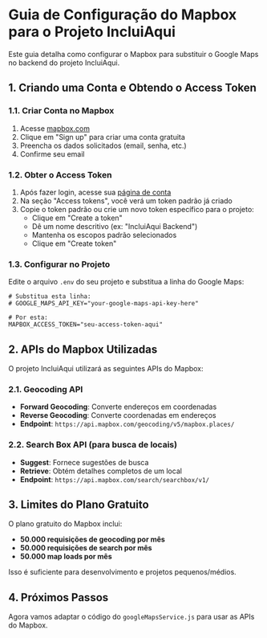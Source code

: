 # Guia de Configuração do Mapbox para o Projeto IncluiAqui

Este guia detalha como configurar o Mapbox para substituir o Google Maps no backend do projeto IncluiAqui.

## 1. Criando uma Conta e Obtendo o Access Token

### 1.1. Criar Conta no Mapbox

1. Acesse [mapbox.com](https://www.mapbox.com/)
2. Clique em "Sign up" para criar uma conta gratuita
3. Preencha os dados solicitados (email, senha, etc.)
4. Confirme seu email

### 1.2. Obter o Access Token

1. Após fazer login, acesse sua [página de conta](https://account.mapbox.com/)
2. Na seção "Access tokens", você verá um token padrão já criado
3. Copie o token padrão ou crie um novo token específico para o projeto:
   - Clique em "Create a token"
   - Dê um nome descritivo (ex: "IncluiAqui Backend")
   - Mantenha os escopos padrão selecionados
   - Clique em "Create token"

### 1.3. Configurar no Projeto

Edite o arquivo `.env` do seu projeto e substitua a linha do Google Maps:

```env
# Substitua esta linha:
# GOOGLE_MAPS_API_KEY="your-google-maps-api-key-here"

# Por esta:
MAPBOX_ACCESS_TOKEN="seu-access-token-aqui"
```

## 2. APIs do Mapbox Utilizadas

O projeto IncluiAqui utilizará as seguintes APIs do Mapbox:

### 2.1. Geocoding API
- **Forward Geocoding**: Converte endereços em coordenadas
- **Reverse Geocoding**: Converte coordenadas em endereços
- **Endpoint**: `https://api.mapbox.com/geocoding/v5/mapbox.places/`

### 2.2. Search Box API (para busca de locais)
- **Suggest**: Fornece sugestões de busca
- **Retrieve**: Obtém detalhes completos de um local
- **Endpoint**: `https://api.mapbox.com/search/searchbox/v1/`

## 3. Limites do Plano Gratuito

O plano gratuito do Mapbox inclui:
- **50.000 requisições de geocoding por mês**
- **50.000 requisições de search por mês**
- **50.000 map loads por mês**

Isso é suficiente para desenvolvimento e projetos pequenos/médios.

## 4. Próximos Passos

Agora vamos adaptar o código do `googleMapsService.js` para usar as APIs do Mapbox.

